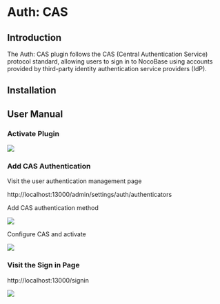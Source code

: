 # Auth: CAS

## Introduction

The Auth: CAS plugin follows the CAS (Central Authentication Service) protocol standard, allowing users to sign in to NocoBase using accounts provided by third-party identity authentication service providers (IdP).

## Installation

## User Manual

### Activate Plugin

![](https://static-docs.nocobase.com/469c48d9f2e8d41a088092c34ddb41f5.png)

### Add CAS Authentication

Visit the user authentication management page

http://localhost:13000/admin/settings/auth/authenticators

Add CAS authentication method

![](https://static-docs.nocobase.com/a268500c5008d3b90e57ff1e2ea41aca.png)

Configure CAS and activate

![](https://static-docs.nocobase.com/2518b3fcc80d8a41391f3b629a510a02.png)

### Visit the Sign in Page

http://localhost:13000/signin

![](https://static-docs.nocobase.com/49116aafbb2ed7218306f929ac8af967.png)
